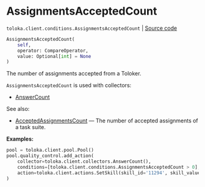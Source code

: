 # AssignmentsAcceptedCount
`toloka.client.conditions.AssignmentsAcceptedCount` | [Source code](https://github.com/Toloka/toloka-kit/blob/v1.2.2/src/client/conditions.py#L164)

```python
AssignmentsAcceptedCount(
    self,
    operator: CompareOperator,
    value: Optional[int] = None
)
```

The number of assignments accepted from a Toloker.


`AssignmentsAcceptedCount` is used with collectors:
- [AnswerCount](toloka.client.collectors.AnswerCount.md)

See also:
- [AcceptedAssignmentsCount](toloka.client.conditions.AcceptedAssignmentsCount.md) — The number of accepted assignments of a task suite.


**Examples:**


```python
pool = toloka.client.pool.Pool()
pool.quality_control.add_action(
    collector=toloka.client.collectors.AnswerCount(),
    conditions=[toloka.client.conditions.AssignmentsAcceptedCount > 0],
    action=toloka.client.actions.SetSkill(skill_id='11294', skill_value=1),
)
```
